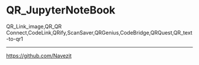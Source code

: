 # QR_JupyterNoteBook
QR_Link_image,QR_QR Connect,CodeLink,QRify,ScanSaver,QRGenius,CodeBridge,QRQuest,QR_text-to-qr1

---
https://github.com/Navezjt